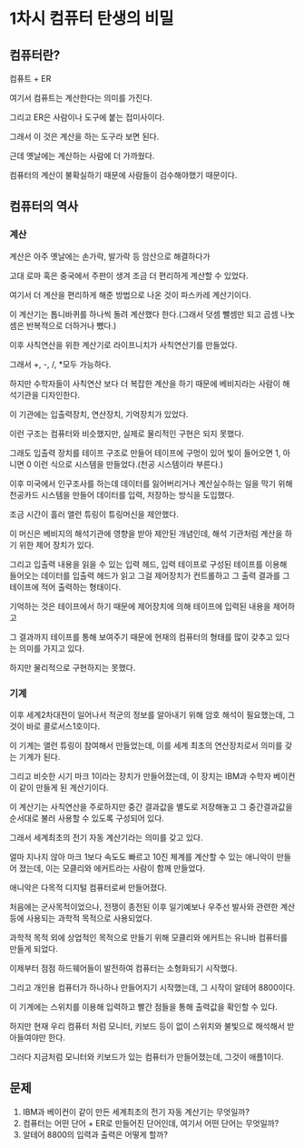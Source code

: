 # 1차시 컴퓨터 탄생의 비밀

## 컴퓨터란?

컴퓨트 + ER

여기서 컴퓨트는 계산한다는 의미를 가진다.

그리고 ER은 사람이나 도구에 붙는 접미사이다.

그래서 이 것은 계산을 하는 도구라 보면 된다.

근데 옛날에는 계산하는 사람에 더 가까웠다.

컴퓨터의 계산이 불확실하기 때문에 사람들이 검수해야했기 때문이다.

## 컴퓨터의 역사

### 계산

계산은 아주 옛날에는 손가락, 발가락 등 암산으로 해결하다가

고대 로마 혹은 중국에서 주판이 생겨 조금 더 편리하게 계산할 수 있었다.

여기서 더 계산을 편리하게 해준 방법으로 나온 것이 파스카레 계산기이다.

이 계산기는 톱니바퀴를 하나씩 돌려 계산했다 한다.(그래서 덧셈 뺄셈만 되고 곱셈 나눗셈은 반복적으로 더하거나 뺐다.)

이후 사칙연산을 위한 계산기로 라이프니치가 사칙연산기를 만들었다.

그래서 +, -, /, \*모두 가능하다.

하지만 수학자들이 사칙연산 보다 더 복잡한 계산을 하기 때문에 베비지라는 사람이 해석기관을 디자인한다.

이 기관에는 입출력장치, 연산장치, 기억장치가 있었다.

이런 구조는 컴퓨터와 비슷했지만, 실제로 물리적인 구현은 되지 못했다.

그래도 입출력 장치를 테이프 구조로 만들어 테이프에 구멍이 있어 빛이 들어오면 1, 아니면 0 이런 식으로 시스템을 만들었다.(천공 시스템이라 부른다.)

이후 미국에서 인구조사를 하는데 데이터를 잃어버리거나 계산실수하는 일을 막기 위해 천공카드 시스템을 만들어 데이터를 입력, 저장하는 방식을 도입했다.

조금 시간이 흘러 앨런 튜링이 튜링머신을 제안했다.

이 머신은 베비지의 해석기관에 영향을 받아 제안된 개념인데, 해석 기관처럼 계산을 하기 위한 제어 장치가 있다.

그리고 입출력 내용을 읽을 수 있는 입력 헤드, 입력 테이프로 구성된 테이프를 이용해 들어오는 데이터를 입출력 헤드가 읽고 그걸 제어장치가 컨트롤하고 그 출력 결과를 그 테이프에 적어 출력하는 형태이다.

기억하는 것은 테이프에서 하기 때문에 제어장치에 의해 테이프에 입력된 내용을 제어하고

그 결과까지 테이프를 통해 보여주기 때문에 현재의 컴퓨터의 형태를 많이 갖추고 있다는 의미를 가지고 있다.

하지만 물리적으로 구현하지는 못했다.

### 기계

이후 세계2차대전이 일어나서 적군의 정보를 알아내기 위해 암호 해석이 필요했는데, 그것이 바로 콜로서스1호이다.

이 기계는 앨런 튜링이 참여해서 만들었는데, 이를 세계 최초의 연산장치로서 의미를 갖는 기계가 된다.

그리고 비슷한 시기 마크 1이라는 장치가 만들어졌는데, 이 장치는 IBM과 수학자 베이컨이 같이 만들게 된 계산기이다.

이 계산기는 사칙연산을 주로하지만 중간 결과값을 별도로 저장해놓고 그 중간결과값을 순서대로 불러 사용할 수 있도록 구성되어 있다.

그래서 세계최초의 전기 자동 계산기라는 의미를 갖고 있다.

얼마 지나지 않아 마크 1보다 속도도 빠르고 10진 체계를 계산할 수 있는 애니악이 만들어 졌는데, 이는 모클리와 에커트라는 사람이 함께 만들었다.

애니악은 다목적 디지털 컴퓨터로써 만들어졌다.

처음에는 군사목적이었으나, 전쟁이 종전된 이후 일기예보나 우주선 발사와 관련한 계산 등에 사용되는 과학적 목적으로 사용되었다.

과학적 목적 외에 상업적인 목적으로 만들기 위해 모클리와 에커트는 유니바 컴퓨터를 만들게 되었다.

이제부터 점점 하드웨어들이 발전하여 컴퓨터는 소형화되기 시작했다.

그리고 개인용 컴퓨터가 하나하나 만들어지기 시작했는데, 그 시작이 알테어 8800이다.

이 기계에는 스위치를 이용해 입력하고 빨간 점들을 통해 출력값을 확인할 수 있다.

하지만 현재 우리 컴퓨터 처럼 모니터, 키보드 등이 없이 스위치와 불빛으로 해석해서 받아들여야만 한다.

그러다 지금처럼 모니터와 키보드가 있는 컴퓨터가 만들어졌는데, 그것이 애플1이다.

## 문제

1. IBM과 베이컨이 같이 만든 세계최초의 전기 자동 계산기는 무엇일까?
2. 컴퓨터는 어떤 단어 + ER로 만들어진 단어인데, 여기서 어떤 단어는 무엇일까?
3. 알테어 8800의 입력과 출력은 어떻게 할까?
